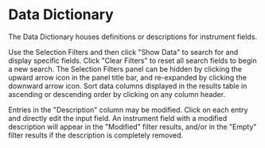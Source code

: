 # Data Dictionary

The Data Dictionary houses definitions or descriptions for instrument fields.

Use the Selection Filters and then click "Show Data" to search for and display specific fields.  Click "Clear Filters" to reset all search fields to begin a new search.  The Selection Filters panel can be hidden by clicking the upward arrow icon in the panel title bar, and re-expanded by clicking the downward arrow icon.  Sort data columns displayed in the results table in ascending or descending order by clicking on any column header.

Entries in the "Description" column may be modified. Click on each entry and directly edit the input field. An instrument field with a modified description will appear in the "Modified" filter results, and/or in the "Empty" filter results if the description is completely removed.

